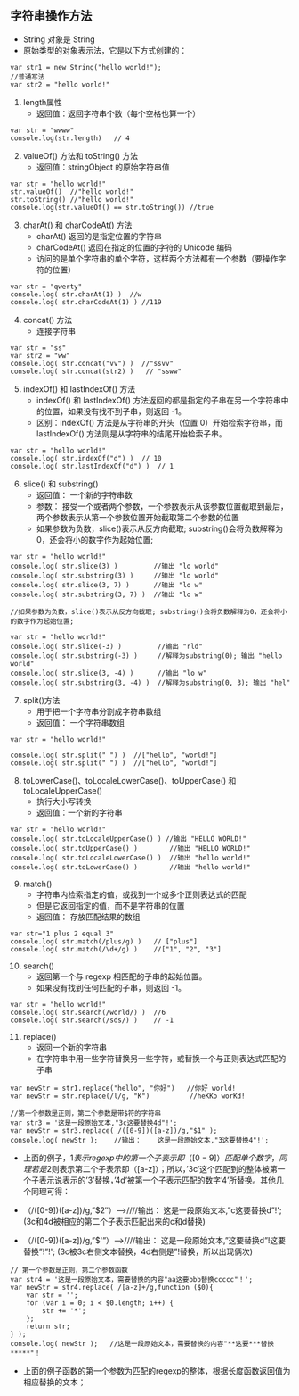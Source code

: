 ## 字符串操作方法
- String 对象是 String
- 原始类型的对象表示法，它是以下方式创建的：

```
var str1 = new String("hello world!");
//普通写法
var str2 = "hello world!"
```
1. length属性
    * 返回值：返回字符串个数（每个空格也算一个）

```
var str = "wwww"
console.log(str.length)   // 4
```

2. valueOf() 方法和 toString() 方法
    * 返回值：stringObject 的原始字符串值

```
var str = "hello world!"
str.valueOf()  //"hello world!"
str.toString() //"hello world!"
console.log(str.valueOf() == str.toString()) //true
```
3. charAt() 和 charCodeAt() 方法
    * charAt() 返回的是指定位置的字符串
    * charCodeAt() 返回在指定的位置的字符的 Unicode 编码
    * 访问的是单个字符串的单个字符，这样两个方法都有一个参数（要操作字符的位置）

```
var str = "qwerty"
console.log( str.charAt(1) )  //w
console.log( str.charCodeAt(1) ) //119
```

4. concat() 方法
    * 连接字符串

```
var str = "ss"
var str2 = "ww" 
console.log( str.concat("vv") )  //"ssvv"
console.log( str.concat(str2) )   // "ssww"
```

5. indexOf() 和 lastIndexOf() 方法
    * indexOf() 和 lastIndexOf() 方法返回的都是指定的子串在另一个字符串中的位置，如果没有找不到子串，则返回 -1。
    * 区别：indexOf() 方法是从字符串的开头（位置 0）开始检索字符串，而 lastIndexOf() 方法则是从字符串的结尾开始检索子串。

```
var str = "hello world!"
console.log( str.indexOf("d") )  // 10
console.log( str.lastIndexOf("d") )  // 1
```

6. slice() 和 substring()
    * 返回值： 一个新的字符串数
    * 参数： 接受一个或者两个参数，一个参数表示从该参数位置截取到最后，两个参数表示从第一个参数位置开始截取第二个参数的位置
    * 如果参数为负数，slice()表示从反方向截取; substring()会将负数解释为0，还会将小的数字作为起始位置;

```
var str = "hello world!"
console.log( str.slice(3) )         //输出 "lo world"
console.log( str.substring(3) )     //输出 "lo world"
console.log( str.slice(3, 7) )      //输出 "lo w"
console.log( str.substring(3, 7) )  //输出 "lo w"

//如果参数为负数，slice()表示从反方向截取; substring()会将负数解释为0，还会将小的数字作为起始位置;

var str = "hello world!"
console.log( str.slice(-3) )         //输出 "rld"
console.log( str.substring(-3) )     //解释为substring(0); 输出 "hello world"
console.log( str.slice(3, -4) )      //输出 "lo w"
console.log( str.substring(3, -4) )  //解释为substring(0, 3); 输出 "hel"
```

7. split()方法
    * 用于把一个字符串分割成字符串数组
    * 返回值： 一个字符串数组

```
var str = "hello world!"

console.log( str.split(" ") )  //["hello", "world!"]
console.log( str.split(" ") )  //["hello", "world!"]
```
8. toLowerCase()、toLocaleLowerCase()、toUpperCase() 和 toLocaleUpperCase()
    * 执行大小写转换
    * 返回值：一个新的字符串

```
var str = "hello world!"
console.log( str.toLocaleUpperCase() ) //输出 "HELLO WORLD!"
console.log( str.toUpperCase() )		//输出 "HELLO WORLD!"
console.log( str.toLocaleLowerCase() )	//输出 "hello world!"
console.log( str.toLowerCase() )		//输出 "hello world!"
```

9. match()
    * 字符串内检索指定的值，或找到一个或多个正则表达式的匹配
    * 但是它返回指定的值，而不是字符串的位置
    * 返回值： 存放匹配结果的数组

```
var str="1 plus 2 equal 3"
console.log( str.match(/plus/g) )   // ["plus"]
console.log( str.match(/\d+/g) )    //["1", "2", "3"]
```
10. search()
    * 返回第一个与 regexp 相匹配的子串的起始位置。
    * 如果没有找到任何匹配的子串，则返回 -1。

```
var str = "hello world!"
console.log( str.search(/world/) )  //6
console.log( str.search(/sds/) )    // -1
```
11. replace()
    * 返回一个新的字符串
    * 在字符串中用一些字符替换另一些字符，或替换一个与正则表达式匹配的子串


```
var newStr = str1.replace("hello", "你好")   //你好 world!
var newStr = str.replace(/l/g, "K")          //heKKo worKd!
```


```
//第一个参数是正则，第二个参数是带$符的字符串
var str3 = '这是一段原始文本,"3c这要替换4d"!';
var newStr = str3.replace( /([0-9])([a-z])/g,"$1" );
console.log( newStr );    //输出：    这是一段原始文本,"3这要替换4"!';
```
- 上面的例子，$1表示regexp中的第一个子表示即（[0-9]）匹配单个数字，同理若是$2则表示第二个子表示即（[a-z]）；所以，’3c’这个匹配到的整体被第一个子表示说表示的’3’替换，’4d’被第一个子表示匹配的数字’4’所替换。其他几个同理可得：

- （/([0-9])([a-z])/g,”$2″）—>////输出： 这是一段原始文本,”c这要替换d”!'; (3c和4d被相应的第二个子表示匹配出来的c和d替换)
- （/([0-9])([a-z])/g,”$'”）—>////输出： 这是一段原始文本,”这要替换d”!这要替换”!”!'; (3c被3c右侧文本替换，4d右侧是”!替换，所以出现俩次)


```
// 第一个参数是正则，第二个参数函数
var str4 = '这是一段原始文本，需要替换的内容"aa这要bbb替换ccccc"！';
var newStr = str4.replace( /[a-z]+/g,function ($0){
    var str = '';
    for (var i = 0; i < $0.length; i++) {
        str += '*';
    };
    return str;
} );
console.log( newStr );   //这是一段原始文本，需要替换的内容"**这要***替换*****"！
```
- 上面的例子函数的第一个参数为匹配的regexp的整体，根据长度函数返回值为相应替换的文本；







